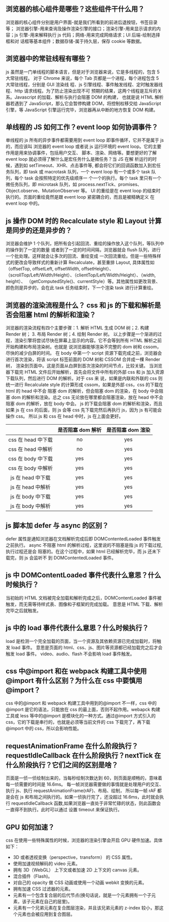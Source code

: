 ## 浏览器的核心组件是哪些？这些组件干什么用？

浏览器的核心组件分别是用户界面-就是我们所看到的前进后退按钮，书签目录等；
浏览器引擎-用来查询及操作渲染引擎的接口；渲染引擎-用来显示请求的内容；js
引擎-用来解释执行 js 代码；网络-用来完成网络请求；UI 后端-绘制选择框和对
话框等基本组件；数据存储-属于持久层，保存 cookie 等数据。

## 浏览器中的常驻线程有哪些？

js 虽然是一门单线程的脚本语言，但是对于浏览器来说，它是多线程的，包含 5 大常驻线程。
对于 Chrome 来说，每个 Tab 页都是一个进程，每个进程包含 5 大常驻线程，分别是 GUI 渲染线
程、js 引擎线程、事件触发线程、定时触发器线程、http 请求线程。为了防止渲染出现不可
预期的结果，这两个线程是互斥的关系。Javascript 的加载、解析与执行会阻塞 DOM 的构建，
也就是说 HTML 解析器若遇到了 JavaScript，那么它会暂停构建 DOM，将控制权移交给
JavaScript 引擎，等 JavaScript 引擎运行完毕，浏览器再从中断的地方恢复 DOM 构建。

## 单线程的 JS 如何工作？event loop 如何协调事件？

单线程的 js 所有的异步事件都需要用到 event loop 即事件循环，它并不是属于 js 的，而应该叫
浏览器的 event loop 或者说 js 运行环境的 event loop。它的主要作用是用来协调事件，包括用户交互、
脚本、渲染、网络等。要想更好的了解 event loop 就必须得了解什么是宏任务什么是微任务？当 JS 在解
析运行的时候，遇到如 setTimeout、XHR、点击事件等, 都会将它们的回调函数加入到宏任务队列，即
task 或 macrotask 队列，一个 event loop 有一个或多个 task 队列，每个 task 会按照特定的优先级顺序一
个一个的执行。每个 task 里只有一个微任务队列，即 microtask 队列，如 process.nextTick、promises、
Object.observe、MutationObserver 等。
UI 的重绘是在 event loop 的结束时执行的。页面的重绘竟然是跟 event loop 紧密耦合的，而且是被精确定义
在 event loop 中的。

## js 操作 DOM 时的 Recalculate style 和 Layout 计算是同步的还是异步的？

浏览器会维护 1 个队列，把所有会引起回流、重绘的操作放入这个队列，等队列中的操作到了一定的数量
或者到了一定的时间间隔，浏览器就会 flush 队列，进行一个批处理。这样就会让多次的回流、重绘变成
一次回流重绘。但是一些特殊样式的更改会导致样式的重新计算 Recalculate，甚至重排 Layout,
具体属性如（offsetTop, offsetLeft, offsetWidth, offsetHeight）、
（scrollTop/Left/Width/Height）、（clientTop/Left/Width/Height）、（width, height）、
（getComputedStyle()、currentStyle）等。其他属性如更改背景、颜色则是异步的，会在此 task 任务结束时，下一个渲染 task
进行计算重绘。

## 浏览器的渲染流程是什么？ css 和 js 的下载和解析是否会阻塞 html 的解析和渲染？

浏览器的渲染流程有四个主要步骤：1. 解析 HTML 生成 DOM 树；2. 构建 Render 树； 3. 布局 Render 树；4. 绘制 Render 树。
以上步骤是一个渐进的过程，渲染引擎将尝试尽快在屏幕上显示的内容。它不会等到所有 HTML 解析之前开始构建和布局渲染树。也就是
说浏览器能够渲染不完整的 dom 树和 cssom，尽快的减少白屏的时间。
在 body 中第一个 script 资源下载完成之前，浏览器会进行首次渲染，将该 script 标签前面的 DOM 树和 CSSOM 合并成一棵 Render 树，
渲染到页面中。这是页面从白屏到首次渲染的时间节点，比较关键。
当浏览器下载完 HTML 文件后开始解析，首先会将文件中所有的外部 css 和 js 加入资源下载队列，然后进行 DOM 的解析。对于 css 来
说，如果是内联和外联的 css 则统一进行 Recalculate style 的计算形成 cssom，如果是外部 css，css 的下载在 html 的 head 中不会
阻塞 dom 的解析，但会阻塞 dom 的渲染，在 body 中会阻塞 dom 的解析和渲染。总之 css 无论放在哪里都会阻塞渲染，放在 head 中不会
阻塞 dom 的解析，放在 body 中会。
js 的下载会阻塞 dom 的解析和渲染，而且如果 js 在 css 的后面，则 js 会等 css 先下载完然后再执行 js，因为 js 有可能会操作 css。
所以 js 和 css 在 head 中时，js 在上面会更好。

|                    | 是否阻塞 dom 解析 | 是否阻塞 dom 渲染 |
| :----------------: | :---------------: | :---------------: |
| css 在 head 中下载 |        no         |        yes        |
| css 在 head 中解析 |        no         |        yes        |
| css 在 body 中下载 |        yes        |        yes        |
| css 在 body 中解析 |        yes        |        yes        |
| js 在 head 中下载  |        yes        |        yes        |
| js 在 head 中解析  |        yes        |        yes        |
| js 在 body 中下载  |        yes        |        yes        |
| js 在 body 中解析  |        yes        |        yes        |

## js 脚本加 defer 与 async 的区别？

defer 属性是通知浏览器在文档解析完成后即 DOMContentedLoaded 事件触发之前执行。
async 不阻塞 html 的解析过程，这里说的不阻塞是指 js 的下载过程,执行过程还是会
阻塞的。在这个过程中，如果 html 已经解析完毕，而 js 还未下载完，则 js 会监听不
到 DOMContentedLoaded 事件。

## js 中 DOMContentLoaded 事件代表什么意思？什么时候执行？

当初始的 HTML 文档被完全加载和解析完成之后，DOMContentLoaded 事件被触发，而无需等待样式表、图像和子框架的完成加载。
意思是 HTML 下载、解析完毕之后就触发。

## js 中的 load 事件代表什么意思？什么时候执行？

load 是检测一个完全加载的页面，当一个资源及其依赖资源已完成加载时，将触发 load 事件。
意思是页面的 html、css、js、图片等资源都已经加载完之后才会触发 load 事件。
video、audio、flash 不会影响 load 事件触发。

## css 中@import 和在 webpack 构建工具中使用@import 有什么区别？为什么在 css 中要慎用@import？

css 中的@import 和 webpack 构建工具中用到的@import 不一样，css 中的@import 是它的语法，只能放在 css
的最上面，否则不起作用。webapck 构建工具或 less 等中的@import 是模块化的一种方式。通过@import 方式引入的
css，它的下载是串行的，也就是必须等当前文件的 css 下载完了，再下载@import 中的 css，所以会影响性能。

## requestAnimationFrame 在什么阶段执行？requestIdleCallback 在什么阶段执行？nextTick 在什么阶段执行？它们之间的区别是啥？

页面是一侦一侦绘制出来的，当每秒绘制次数达到 60，则页面是顺畅的，意味着每一侦需要的时间是 16.6ms。
每一帧浏览器需要做的事情就是处理用户的交互、执行 js、执行 requestAnimationFrame(rAF)、布局、绘制，
所以每一帧 rAF 都是会在 js 和布局之间执行的。如果一侦执行完了，还没超过 16.6ms，此时就会执行
requestIdleCallback 函数,如果浏览器一直处于非常忙碌的状态，则此函数会一直得不到执行。此时可以通过
设置 timeout 来保证执行。

## GPU 如何加速？

css 在使用一些特殊属性的时候，浏览器的渲染引擎会开启 GPU 硬件加速。具体如下：

-   3D 或者透视变换（perspective，transform） 的 CSS 属性。
-   使用加速视频解码的 video 元素。
-   拥有 3D（WebGL） 上下文或者加速 2D 上下文的 canvas 元素。
-   混合插件（Flash)。
-   对自己的 opacity 做 CSS 动画或使用一个动画 webkit 变换的元素。
-   拥有加速 CSS 过滤器的元素。
-   元素有一个包含复合层的后代节点(换句话说，就是一个元素拥有一个子元素，该子元素在自己的层里)。
-   元素有一个兄弟元素在复合图层渲染，并且该兄弟元素的 z-index 较小，那这个元素也会被应用到复合图层。


